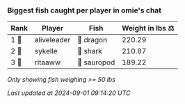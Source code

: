 ### Biggest fish caught per player in omie's chat
| Rank | Player | Fish | Weight in lbs ⚖️ |
|------|--------|-----------|---------|
| 1 🥇  | aliveleader | 🐉 dragon | 220.29 |
| 2 🥈  | sykelle | 🦈 shark | 210.87 |
| 3 🥉  | ritaaww | 🦕 sauropod | 189.22 |

_Only showing fish weighing >= 50 lbs_

_Last updated at 2024-09-01 09:14:20 UTC_